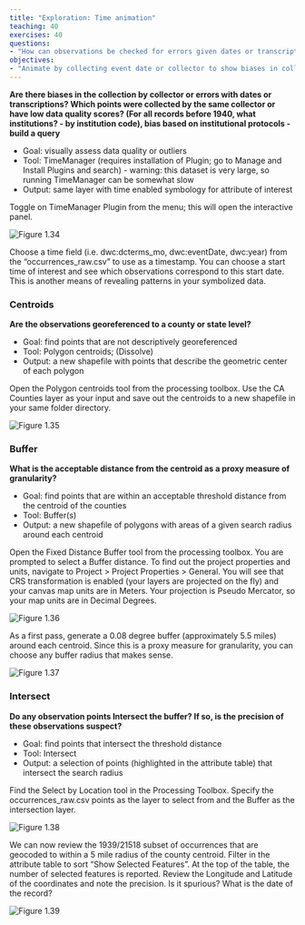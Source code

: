 ```yaml
---
title: "Exploration: Time animation"
teaching: 40
exercises: 40
questions:
- "How can observations be checked for errors given dates or transcriptions?"
objectives:
- "Animate by collecting event date or collector to show biases in collection."
---
```

**Are there biases in the collection by collector or errors with dates or transcriptions? Which points were collected by the same collector or have low data quality scores? (For all records before 1940, what institutions? - by institution code), bias based on institutional protocols - build a query**

* Goal: visually assess data quality or outliers
* Tool: TimeManager (requires installation of Plugin; go to Manage and Install Plugins and search) - warning: this dataset is very large, so running TimeManager can be somewhat slow
* Output: same layer with time enabled symbology for attribute of interest

Toggle on TimeManager Plugin from the menu; this will open the interactive panel. 

![Figure 1.34](QGIS-nhcdata-lesson/fig/1.34.png)

Choose a time field (i.e. dwc:dcterms_mo, dwc:eventDate, dwc:year) from the “occurrences_raw.csv” to use as a timestamp. You can choose a start time of interest and see which observations correspond to this start date. This is another means of revealing patterns in your symbolized data.

### Centroids
**Are the observations georeferenced to a county or state level?**

* Goal: find points that are not descriptively georeferenced
* Tool: Polygon centroids; (Dissolve)
* Output: a new shapefile with points that describe the geometric center of each polygon

Open the Polygon centroids tool from the processing toolbox. Use the CA Counties layer as your input and save out the centroids to a new shapefile in your same folder directory.

![Figure 1.35](QGIS-nhcdata-lesson/fig/1.35.png)

### Buffer
**What is the acceptable distance from the centroid as a proxy measure of granularity?**

* Goal: find points that are within an acceptable threshold distance from the centroid of the counties
* Tool: Buffer(s)
* Output: a new shapefile of polygons with areas of a given search radius around each centroid

Open the Fixed Distance Buffer tool from the processing toolbox. You are prompted to select a Buffer distance. To find out the project properties and units, navigate to Project > Project Properties > General. You will see that CRS transformation is enabled (your layers are projected on the fly) and your canvas map units are in Meters. Your projection is Pseudo Mercator, so your map units are in Decimal Degrees.

![Figure 1.36](QGIS-nhcdata-lesson/fig/1.36.png)

As a first pass, generate a 0.08 degree buffer (approximately 5.5 miles) around each centroid. Since this is a proxy measure for granularity, you can choose any buffer radius that makes sense.

![Figure 1.37](QGIS-nhcdata-lesson/fig/1.37.png)

### Intersect
**Do any observation points Intersect the buffer? If so, is the precision of these observations suspect?**

* Goal: find points that intersect the threshold distance
* Tool: Intersect
* Output: a selection of points (highlighted in the attribute table) that intersect the search radius

Find the Select by Location tool in the Processing Toolbox. Specify the occurrences_raw.csv points as the layer to select from and the Buffer as the intersection layer.

![Figure 1.38](QGIS-nhcdata-lesson/fig/1.38.png)

We can now review the 1939/21518 subset of occurrences that are geocoded to within a 5 mile radius of the county centroid. Filter in the attribute table to sort “Show Selected Features”. At the top of the table, the number of selected features is reported. Review the Longitude and Latitude of the coordinates and note the precision. Is it spurious? What is the date of the record?

![Figure 1.39](QGIS-nhcdata-lesson/fig/1.39.png)
